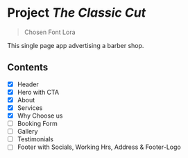 # Project *The Classic Cut*

> Chosen Font Lora

This single page app advertising a barber shop. 

## Contents
- [x] Header
- [x] Hero with CTA
- [x] About
- [x] Services
- [x] Why Choose us
- [ ] Booking Form
- [ ] Gallery
- [ ] Testimonials
- [ ] Footer with Socials, Working Hrs, Address & Footer-Logo